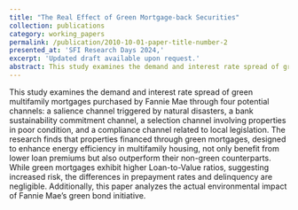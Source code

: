 ```yaml
---
title: "The Real Effect of Green Mortgage-back Securities"
collection: publications
category: working_papers
permalink: /publication/2010-10-01-paper-title-number-2
presented_at: 'SFI Research Days 2024,'
excerpt: 'Updated draft available upon request.'
abstract: This study examines the demand and interest rate spread of green multifamily mortgages purchased by Fannie Mae through four potential channels: a salience channel triggered by natural disasters, a bank sustainability commitment channel, a selection channel involving properties in poor condition, and a compliance channel related to local legislation. The research finds that properties financed through green mortgages, designed to enhance energy efficiency in multifamily housing, not only benefit from lower loan premiums but also outperform their non-green counterparts. While green mortgages exhibit higher Loan-to-Value ratios, suggesting increased risk, the differences in prepayment rates and delinquency are negligible. Additionally, this paper analyzes the actual environmental impact of Fannie Mae’s green bond initiative.
---
```


This study examines the demand and interest rate spread of green multifamily mortgages purchased by Fannie Mae through four potential channels: a salience channel triggered by natural disasters, a bank sustainability commitment channel, a selection channel involving properties in poor condition, and a compliance channel related to local legislation. The research finds that properties financed through green mortgages, designed to enhance energy efficiency in multifamily housing, not only benefit from lower loan premiums but also outperform their non-green counterparts. While green mortgages exhibit higher Loan-to-Value ratios, suggesting increased risk, the differences in prepayment rates and delinquency are negligible. Additionally, this paper analyzes the actual environmental impact of Fannie Mae’s green bond initiative.
